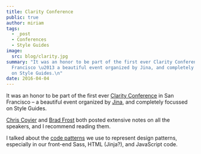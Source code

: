```yaml
---
title: Clarity Conference
public: true
author: miriam
tags:
  - _post
  - Conferences
  - Style Guides
image:
  src: blog/clarity.jpg
summary: "It was an honor to be part of the first ever Clarity Conference in San\n\
  Francisco \u2013 a beautiful event organized by Jina, and completely focussed\n\
  on Style Guides.\n"
date: 2016-04-04
---
```


It was an honor to be part of the first ever [Clarity Conference] in San
Francisco – a beautiful event organized by [Jina], and completely
focussed on Style Guides.

[Chris Coyier] and [Brad Frost] both posted extensive notes on all the
speakers, and I recommend reading them.

I talked about the [code patterns] we use to represent design patterns,
especially in our front-end Sass, HTML (Jinja?), and JavaScript code.

  [Clarity Conference]: http://clarityconf.com/
  [Jina]: https://github.com/sushiandrobots
  [Chris Coyier]: http://codepen.io/chriscoyier/post/clarity-2016-wrapup
  [Brad Frost]: http://bradfrost.com/blog/post/clarity-conf-code-patterns-for-pattern-making/
  [code patterns]: http://oddbooksapp.com/book/pattern-making
